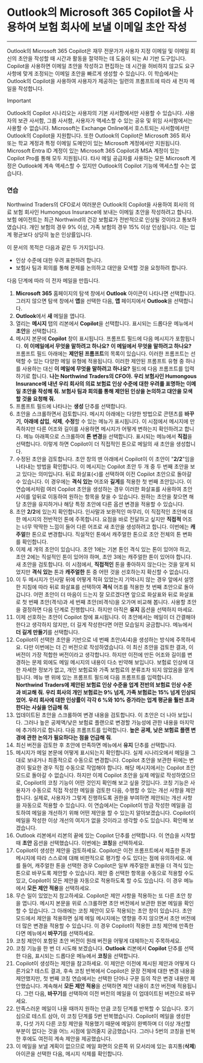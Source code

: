 # Outlook의 Microsoft 365 Copilot을 사용하여 보험 회사에 보낼 이메일 초안 작성
---
Outlook의 Microsoft 365 Copilot은 재무 전문가가 사용자 지정 이메일 및 이메일 회신의 초안을 작성할 때 시간과 활동을 절약하는 데 도움이 되는 AI 기반 도구입니다. Copilot을 사용하면 이메일 초안을 작성하고 편집하는 데 시간을 허비하지 않고도 요구 사항에 맞게 조정되는 이메일 초안을 빠르게 생성할 수 있습니다. 이 학습에서는 Outlook의 Copilot을 사용하여 사용자가 제공하는 일련의 프롬프트에 따라 새 전자 메일을 작성합니다.

> [!IMPORTANT]
>  Outlook의 Copilot 시나리오는 사용자의 기본 사서함에서만 사용할 수 있습니다. 사용자의 보관 사서함, 그룹 사서함, 사용자가 액세스할 수 있는 공유 및 위임 사서함에서는 사용할 수 없습니다. Microsoft는 Exchange Online에서 호스트되는 사서함에서만 Outlook의 Copilot을 지원합니다. 또한 Outlook의 Copilot은 Microsoft 365 회사 또는 학교 계정과 특정 이메일 도메인이 있는 Microsoft 계정에서만 지원됩니다. Microsoft Entra ID 계정이 있는 Microsoft 365 Copilot과 MSA 계정이 있는 Copilot Pro를 통해 모두 지원됩니다. 타사 메일 공급자를 사용하는 모든 Microsoft 계정은 Outlook에 계속 액세스할 수 있지만 Outlook의 Copilot 기능에 액세스할 수는 없습니다.

### 연습

Northwind Traders의 CFO로서 여러분은 Outlook의 Copilot을 사용하여 회사의 의료 보험 회사인 Humongous Insurance에 보내는 이메일 초안을 작성하려고 합니다. 보험 에이전트는 최근 Northwind의 건강 보험료가 전반적으로 인상될 것이라고 통보하였습니다. 개인 보험의 경우 9% 이상, 가족 보험의 경우 15% 이상 인상됩니다. 이는 업계 평균보다 상당히 높은 인상률입니다.

이 문서의 목적은 다음과 같은 두 가지입니다.

- 인상 수준에 대한 우려 표현하려 합니다.
- 보험사 팀과 회의를 통해 문제를 논의하고 대안을 모색할 것을 요청하려 합니다.

다음 단계에 따라 이 전자 메일을 만듭니다.

1. **Microsoft 365** 홈페이지의 탐색 창에서 **Outlook** 아이콘이 나타나면 선택합니다. 그러지 않으면 탐색 창에서 **앱**을 선택한 다음, **앱** 페이지에서 **Outlook**을 선택합니다. 
1. **Outlook**에서 **새** 메일을 엽니다.
1. 열리는 **메시지** 탭의 리본에서 **Copilot**을 선택합니다. 표시되는 드롭다운 메뉴에서 **초안**을 선택합니다.
1. 메시지 본문에 **Copilot** 창이 표시됩니다. 프롬프트 필드에 다음 메시지가 포함됩니다. **이 이메일에서 무엇을 말하려고 하나요?** **이 메일에서 무엇을 말하려고 하나요?** 프롬프트 필드 아래에는 **제안된 프롬프트**의 목록이 있습니다. 이러한 프롬프트는 선택할 수 있는 다양한 메일 유형에 적용됩니다. 이러한 제안된 프롬프트 유형 중 하나를 사용하는 대신 **이 메일에 무엇을 말하려고 하나요?** 필드에 다음 프롬프트를 입력하기로 합니다. **나는 Northwind Traders의 CFO야. 우리 보험사인 Humongous Insurance에 내년 우리 회사의 의료 보험료 인상 수준에 대한 우려를 표명하는 이메일 초안을 작성해 줘. 보험사 팀과 회의를 통해 제안된 인상을 논의하고 대안을 모색할 것을 요청해 줘.**
1. 프롬프트 필드에 나타나는 **생성** 단추를 선택합니다.
1. 초안을 스크롤하면서 검토합니다. 메시지 아래에는 다양한 방법으로 콘텐츠를 **바꾸기**, **아래에 삽입**, **삭제**, **수정**할 수 있는 메뉴가 표시됩니다. 이 시점에서 메시지에 만족하지만 다른 어조와 길이를 사용하면 메시지가 어떻게 변하는지 확인하려고 합니다. 메뉴 아래쪽으로 스크롤하여 **톤 변경**을 선택합니다. 표시되는 메뉴에서 **직접**을 선택합니다. 이렇게 하면 Copilot이 더 직접적인 톤으로 메일의 새 초안을 생성합니다.
1. 수정된 초안을 검토합니다. 초안 창의 맨 아래에서 Copilot이 이 초안이 "**2/2**"임을 나타내는 방법을 확인합니다. 이 메시지는 Copilot 초안 두 개 중 두 번째 초안을 보고 있다는 의미입니다. 뒤로 화살표(<)를 선택하여 이전 Copilot 초안으로 돌아갈 수 있습니다. 이 경우에는 **격식 있는** 어조와 **길게**를 적용한 첫 번째 초안입니다. 이 연습에서처럼 여러 Copilot 초안을 생성하는 경우 이러한 화살표를 사용하여 초안 사이를 앞뒤로 이동하여 원하는 항목을 찾을 수 있습니다. 원하는 초안을 찾으면 해당 초안을 유지하거나 해당 특정 초안에 다른 옵션 변경을 적용할 수 있습니다.
1. 초안 **2/2**에 있는지 확인합니다. 인사말과 보완적인 마무리, 이 직접적인 초안에 대한 메시지의 전반적인 톤에 주목합니다. 요점을 바로 전달하고 싶지만 **직접적** 어조는 너무 딱딱한 느낌이 들어 다른 어조로 새 초안을 생성하려고 합니다. 이번에는 **캐주얼**한 톤으로 변경합니다. 직설적인 톤에서 캐주얼한 톤으로 초안 전체의 톤 변화를 확인합니다. 
1. 이제 세 개의 초안이 있습니다. 초안 1에는 기본 톤인 격식 있는 톤이 있어야 하고, 초안 2에는 직설적인 톤이 있어야 하며, 초안 3에는 캐주얼한 톤이 있어야 합니다. 새 초안을 검토합니다. 이 시점에서, **직접적인** 톤을 좋아하지 않는다는 것을 알게 되었지만 **격식 있는** 톤과 **캐주얼한** 톤 중 어떤 것을 선호하는지 확신할 수 없습니다.
1. 이 두 메시지가 인사말 뒤에 어떻게 적혀 있었는지 기억나지 않는 경우 앞에서 설명한 지침에 따라 뒤로 화살표를 선택하여 **격식** 어조를 적용한 첫 번째 초안으로 돌아갑니다. 어떤 초안이 더 마음이 드는지 잘 모르겠다면 앞으로 화살표와 뒤로 화살표로 첫 번째 초안(격식)과 세 번째 초안(비격식)을 오가며 비교해 봅니다. 사용할 초안을 결정하면 다음 단계로 진행합니다. 하지만 아직은 **유지** 옵션을 선택하지 마세요.
1. 이제 선호하는 초안이 Copilot 창에 표시됩니다. 이 초안에서는 메일이 더 간결해야 한다고 생각하지 않지만, 더 길게 작성한다면 어떤 모습일지 궁금합니다. 메뉴에서 **더 길게 만들기**를 선택합니다.
1. Copilot이 선택한 초안을 기반으로 네 번째 초안(4/4)을 생성하는 방식에 주목하세요. 다만 이번에는 더 긴 버전으로 작성하였습니다. 이 최신 초안을 검토한 결과, 이 버전이 가장 적합한 버전이라고 생각합니다. 하지만 이전에 만든 어조와 길이를 변경하는 문제 외에도 메일 메시지의 내용이 다소 빈약해 보입니다. 보험료 인상에 대한 자세한 정보가 없고, 개인 보험료와 가족 보험료의 분류조차 되지 않았음을 알게 됩니다. 메뉴 맨 위에 있는 프롬프트 필드에 다음 프롬프트를 입력합니다. **Northwind Traders에 제안된 보험료 인상 수준을 업계 전반의 보험료 인상 수준과 비교해 줘. 우리 회사의 개인 보험료는 9% 넘게, 가족 보험료는 15% 넘게 인상되었어. 우리 회사에 대한 인상률이 각각 6 %와 10% 증가라는 업계 평균을 훨씬 초과한다는 사실을 언급해 줘**.
1. 업데이트된 초안을 스크롤하여 변경 내용을 검토합니다. 이 초안은 더 나아 보입니다. 그러나 높은 공제액/낮은 보험료 플랜으로 변경할 가능성에 관한 내용을 마지막에 추가하기로 합니다. 다음 프롬프트를 입력합니다. **높은 공제, 낮은 보험료 플랜 변경에 관한 논의가 필요하다는 점을 언급해 줘**.
1. 최신 버전을 검토한 후 초안에 만족하면 메뉴에서 **유지** 단추를 선택합니다.
1. 메시지가 메일 본문에 어떻게 표시되는지 확인합니다. 실제 시나리오에서 메일을 그대로 보내거나 최종적으로 수동으로 변경합니다. Copilot 초안을 보관한 뒤에는 변경이 필요한 경우 직접 수동으로 작업해야 합니다. 해당 메시지에서는 Copilot 초안 모드로 돌아갈 수 없습니다. 하지만 이제 Copilot 초안을 실제 메일로 작성하였으므로, Copilot의 코칭 기능이 어떤 것인지 확인해 보고 싶을 것입니다. 코칭 기능은 사용자가 수동으로 직접 작성한 메일을 검토한 다음, 수행할 수 있는 개선 사항을 제안합니다. 실제로, 사용자가 그렇게 진행하도록 권한을 부여하면 제안되는 개선 사항을 자동으로 적용할 수 있습니다. 이 연습에서는 Copilot이 방금 작성한 메일을 검토하여 메일을 개선하기 위해 어떤 제안을 할 수 있는지 알아보겠습니다. Copilot이 메일을 작성한 이상 개선의 여지가 없을 것이라고 생각할 수도 있습니다. 확인해 보겠습니다.
1. Outlook 리본에서 리본의 끝에 있는 Copilot 단추를 선택합니다. 이 연습을 시작할 때 **초안** 옵션을 선택했습니다. 이번에는 **코칭**을 선택하세요.
1. Copilot이 생성한 제안을 검토하세요. Copilot은 이전 프롬프트에서 제출한 톤과 메시지에 따라 스스로에 대해 비판적으로 평가할 수도 있다는 점에 유의하세요. 예를 들어, 캐주얼한 톤을 선택한 경우 Copilot은 일부 캐주얼한 표현을 더 격식 있는 톤으로 바꾸도록 제안할 수 있습니다. 제안 중 선택한 항목을 수동으로 적용할 수도 있고, Copilot이 모든 제안을 자동으로 적용하도록 할 수도 있습니다. 이 경우 메뉴에서 **모든 제안 적용**을 선택하세요. 
1. 무슨 일이 있었는지 참고하세요. Copilot은 제안 사항을 적용하는 또 다른 초안 창을 엽니다. 메시지 본문을 위로 스크롤하면 초안 버전에서 보관한 원본 메일을 확인할 수 있습니다. 그 아래에는 코칭 제안이 모두 적용되는 초안 창이 있습니다. 초안 모드에서 제안을 적용하면 실제 메일 메시지에는 영향을 주지 않으면서 초안 버전에 더 많은 변경을 적용할 수 있습니다. 이 경우 Copilot이 적용한 코칭 제안에 만족한다면 메뉴에서 **바꾸기**를 선택하세요.
1. 코칭 제안이 포함된 초안 버전이 원래 버전을 어떻게 대체하는지 주목하세요.  
1. 코칭 기능을 한 번 더 시도해 보겠습니다. **Outlook** 리본에서 **Copilot** 단추를 선택한 다음, 표시되는 드롭다운 메뉴에서 **코칭**을 선택합니다.
1. Copilot이 생성하는 제안을 참고하세요. 이 제안은 이전에 제시된 제안과 어떻게 다른가요? 테스트 결과, 후속 코칭 반복에서 Copilot은 문장 전체에 대한 변경 내용을 제안했지만, 첫 번째 코칭 연습에서는 선택한 단어나 구문 등의 작은 변경 내용만 제안했습니다. 계속해서 **모든 제안 적용**을 선택하면 제안 내용이 초안 버전에 적용됩니다. 그런 다음, **바꾸기**를 선택하여 이전 버전의 메일을 이 업데이트된 버전으로 바꾸세요. 
1. 만족스러운 메일이 나올 때까지 원하는 만큼 코칭 단계를 반복할 수 있습니다. 호기심으로 테스트 삼아, 이 코칭 단계를 5번 반복했습니다. Copilot이 메일을 생성한 후, 다섯 가지 다른 코칭 제안을 적용했기 때문에 메일이 완벽하며 더 이상 개선할 부분이 없다는 것을 어느 시점에 알려줄지 궁금했습니다. 그러나 5번의 코칭을 반복한 후에도 여전히 계속 제안을 제공했습니다. 
1. 이 메일을 보낼 계획이 없으므로 메일 화면의 오른쪽 위 모서리에 있는 휴지통(**삭제**) 아이콘을 선택한 다음, 메시지 삭제를 확인합니다.

